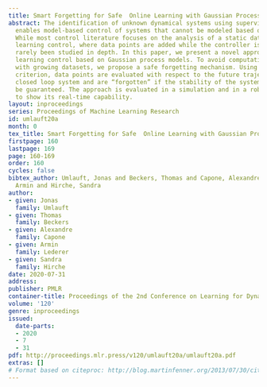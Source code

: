 ```yaml
---
title: Smart Forgetting for Safe  Online Learning with Gaussian Processes
abstract: The identification of unknown dynamical systems using supervised learning
  enables model-based control of systems that cannot be modeled based on first principles.
  While most control literature focuses on the analysis of a static dataset, online
  learning control, where data points are added while the controller is running, has
  rarely been studied in depth. In this paper, we present a novel approach for online
  learning control based on Gaussian process models. To avoid computational difficulties
  with growing datasets, we propose a safe forgetting mechanism. Using an entropy
  criterion, data points are evaluated with respect to the future trajectory of the
  closed loop system and are “forgotten” if the stability of the system can further
  be guaranteed. The approach is evaluated in a simulation and in a robotic experiment
  to show its real-time capability.
layout: inproceedings
series: Proceedings of Machine Learning Research
id: umlauft20a
month: 0
tex_title: Smart Forgetting for Safe  Online Learning with Gaussian Processes
firstpage: 160
lastpage: 169
page: 160-169
order: 160
cycles: false
bibtex_author: Umlauft, Jonas and Beckers, Thomas and Capone, Alexandre and Lederer,
  Armin and Hirche, Sandra
author:
- given: Jonas
  family: Umlauft
- given: Thomas
  family: Beckers
- given: Alexandre
  family: Capone
- given: Armin
  family: Lederer
- given: Sandra
  family: Hirche
date: 2020-07-31
address: 
publisher: PMLR
container-title: Proceedings of the 2nd Conference on Learning for Dynamics and Control
volume: '120'
genre: inproceedings
issued:
  date-parts:
  - 2020
  - 7
  - 31
pdf: http://proceedings.mlr.press/v120/umlauft20a/umlauft20a.pdf
extras: []
# Format based on citeproc: http://blog.martinfenner.org/2013/07/30/citeproc-yaml-for-bibliographies/
---
```

